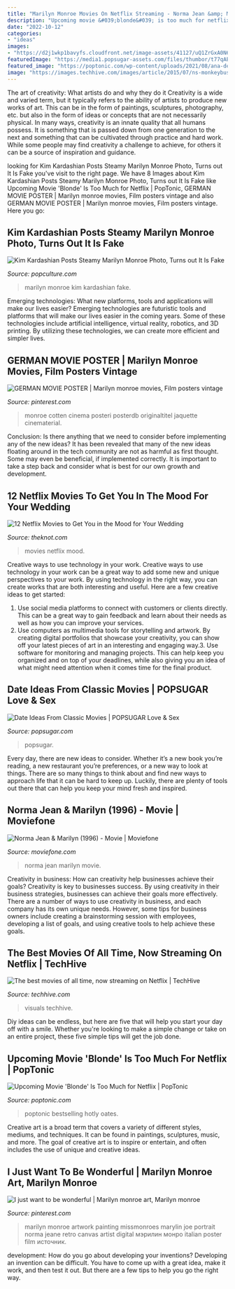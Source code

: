 ```yaml
---
title: "Marilyn Monroe Movies On Netflix Streaming - Norma Jean &amp; Marilyn (1996)"
description: "Upcoming movie &#039;blonde&#039; is too much for netflix"
date: "2022-10-12"
categories:
- "ideas"
images:
- "https://d2j1wkp1bavyfs.cloudfront.net/image-assets/41127/uQ1ZrGxA0N6cgeTTl1vZhrdp30C.jpg?d=360x540&amp;q=50"
featuredImage: "https://media1.popsugar-assets.com/files/thumbor/t77qAE_AxzYrFjrlLpAVW-mH8fo/fit-in/1200x630/filters:format_auto-!!-:strip_icc-!!-:fill-!white!-/2015/01/22/908/n/3019466/73dd8762_edit_img_facebook_post_image_file_15673958_1421947954_fbbbb.jpg"
featured_image: "https://poptonic.com/wp-content/uploads/2021/08/ana-de-armas.jpg"
image: "https://images.techhive.com/images/article/2015/07/ns-monkeybusiness-jma-100595833-orig.jpg"
---
```



The art of creativity: What artists do and why they do it
Creativity is a wide and varied term, but it typically refers to the ability of artists to produce new works of art. This can be in the form of paintings, sculptures, photography, etc. but also in the form of ideas or concepts that are not necessarily physical. In many ways, creativity is an innate quality that all humans possess. It is something that is passed down from one generation to the next and something that can be cultivated through practice and hard work. While some people may find creativity a challenge to achieve, for others it can be a source of inspiration and guidance.

	

		
looking for Kim Kardashian Posts Steamy Marilyn Monroe Photo, Turns out It Is Fake you've visit to the right page. We have 8 Images about Kim Kardashian Posts Steamy Marilyn Monroe Photo, Turns out It Is Fake like Upcoming Movie &#039;Blonde&#039; Is Too Much for Netflix | PopTonic, GERMAN MOVIE POSTER | Marilyn monroe movies, Film posters vintage and also GERMAN MOVIE POSTER | Marilyn monroe movies, Film posters vintage. Here you go:
		
    
## Kim Kardashian Posts Steamy Marilyn Monroe Photo, Turns Out It Is Fake

<img loading=lazy src="https://media.popculture.com/2018/01/kim-kardashian-20021974-1280x0.jpeg" onerror="this.onerror=null;this.src='https://tse1.mm.bing.net/th?id=OIP.TqXmahr-XlVqR1K1PoTwoQHaEK&amp;pid=15.1';" alt="Kim Kardashian Posts Steamy Marilyn Monroe Photo, Turns out It Is Fake">

_Source: popculture.com_

>marilyn monroe kim kardashian fake. 

	

Emerging technologies: What new platforms, tools and applications will make our lives easier?
Emerging technologies are futuristic tools and platforms that will make our lives easier in the coming years. Some of these technologies include artificial intelligence, virtual reality, robotics, and 3D printing. By utilizing these technologies, we can create more efficient and simpler lives.

    
## GERMAN MOVIE POSTER | Marilyn Monroe Movies, Film Posters Vintage

<img loading=lazy src="https://i.pinimg.com/736x/1b/0b/c2/1b0bc21d5c6e0a9003fcec967868b509--epic-film-movieposter.jpg" onerror="this.onerror=null;this.src='https://tse4.mm.bing.net/th?id=OIP.uEVuPNEkXveKClf3Ipwa5QHaKs&amp;pid=15.1';" alt="GERMAN MOVIE POSTER | Marilyn monroe movies, Film posters vintage">

_Source: pinterest.com_

>monroe cotten cinema posteri posterdb originaltitel jaquette cinematerial. 

	

Conclusion: Is there anything that we need to consider before implementing any of the new ideas?
It has been revealed that many of the new ideas floating around in the tech community are not as harmful as first thought. Some may even be beneficial, if implemented correctly. It is important to take a step back and consider what is best for our own growth and development.

    
## 12 Netflix Movies To Get You In The Mood For Your Wedding

<img loading=lazy src="https://apis.xogrp.com/media-api/images/c86e380a-3a4d-44fe-aba1-4c2353840265~sc_325.325?quality=40" onerror="this.onerror=null;this.src='https://tse2.mm.bing.net/th?id=OIP.h5Gs0fJ0fuVJrhLI5YjKigAAAA&amp;pid=15.1';" alt="12 Netflix Movies to Get You in the Mood for Your Wedding">

_Source: theknot.com_

>movies netflix mood. 

	

Creative ways to use technology in your work.
Creative ways to use technology in your work can be a great way to add some new and unique perspectives to your work. By using technology in the right way, you can create works that are both interesting and useful. Here are a few creative ideas to get started: 
1. Use social media platforms to connect with customers or clients directly. This can be a great way to gain feedback and learn about their needs as well as how you can improve your services.
2. Use computers as multimedia tools for storytelling and artwork. By creating digital portfolios that showcase your creativity, you can show off your latest pieces of art in an interesting and engaging way.3. Use software for monitoring and managing projects. This can help keep you organized and on top of your deadlines, while also giving you an idea of what might need attention when it comes time for the final product.
    
## Date Ideas From Classic Movies | POPSUGAR Love &amp; Sex

<img loading=lazy src="https://media1.popsugar-assets.com/files/thumbor/t77qAE_AxzYrFjrlLpAVW-mH8fo/fit-in/1200x630/filters:format_auto-!!-:strip_icc-!!-:fill-!white!-/2015/01/22/908/n/3019466/73dd8762_edit_img_facebook_post_image_file_15673958_1421947954_fbbbb.jpg" onerror="this.onerror=null;this.src='https://tse4.mm.bing.net/th?id=OIP.wMUPLEGC9O-oWi1-lEuubwHaD4&amp;pid=15.1';" alt="Date Ideas From Classic Movies | POPSUGAR Love &amp; Sex">

_Source: popsugar.com_

>popsugar. 

	

Every day, there are new ideas to consider. Whether it’s a new book you’re reading, a new restaurant you’re preferences, or a new way to look at things. There are so many things to think about and find new ways to approach life that it can be hard to keep up. Luckily, there are plenty of tools out there that can help you keep your mind fresh and inspired.

    
## Norma Jean &amp; Marilyn (1996) - Movie | Moviefone

<img loading=lazy src="https://d2j1wkp1bavyfs.cloudfront.net/image-assets/41127/uQ1ZrGxA0N6cgeTTl1vZhrdp30C.jpg?d=360x540&amp;q=50" onerror="this.onerror=null;this.src='https://tse3.mm.bing.net/th?id=OIP.LVhvH8COcp_8w1mH97mhSAAAAA&amp;pid=15.1';" alt="Norma Jean &amp; Marilyn (1996) - Movie | Moviefone">

_Source: moviefone.com_

>norma jean marilyn movie. 

	

Creativity in business: How can creativity help businesses achieve their goals?
Creativity is key to businesses success. By using creativity in their business strategies, businesses can achieve their goals more effectively. There are a number of ways to use creativity in business, and each company has its own unique needs. However, some tips for business owners include creating a brainstorming session with employees, developing a list of goals, and using creative tools to help achieve these goals.

    
## The Best Movies Of All Time, Now Streaming On Netflix | TechHive

<img loading=lazy src="https://images.techhive.com/images/article/2015/07/ns-monkeybusiness-jma-100595833-orig.jpg" onerror="this.onerror=null;this.src='https://tse4.mm.bing.net/th?id=OIP.5v3L7tQKrwk0Oqnnq_96VQHaFU&amp;pid=15.1';" alt="The best movies of all time, now streaming on Netflix | TechHive">

_Source: techhive.com_

>visuals techhive. 

	

Diy ideas can be endless, but here are five that will help you start your day off with a smile. Whether you're looking to make a simple change or take on an entire project, these five simple tips will get the job done.

    
## Upcoming Movie &#039;Blonde&#039; Is Too Much For Netflix | PopTonic

<img loading=lazy src="https://poptonic.com/wp-content/uploads/2021/08/ana-de-armas.jpg" onerror="this.onerror=null;this.src='https://tse1.mm.bing.net/th?id=OIP.n-jg4XzvCkMrTjb_mbXPvwHaEO&amp;pid=15.1';" alt="Upcoming Movie &#039;Blonde&#039; Is Too Much for Netflix | PopTonic">

_Source: poptonic.com_

>poptonic bestselling hotly oates. 

	

Creative art is a broad term that covers a variety of different styles, mediums, and techniques. It can be found in paintings, sculptures, music, and more. The goal of creative art is to inspire or entertain, and often includes the use of unique and creative ideas.

    
## I Just Want To Be Wonderful | Marilyn Monroe Art, Marilyn Monroe

<img loading=lazy src="https://i.pinimg.com/originals/74/a1/a5/74a1a5caa877de5d0f50eb1c7708b4de.jpg" onerror="this.onerror=null;this.src='https://tse2.mm.bing.net/th?id=OIP.HatfeBB2rA6PtShs9eFmRwHaLH&amp;pid=15.1';" alt="I just want to be wonderful | Marilyn monroe art, Marilyn monroe">

_Source: pinterest.com_

>marilyn monroe artwork painting missmonroes marylin joe portrait norma jeane retro canvas artist digital мэрилин монро italian poster film источник. 

	

development: How do you go about developing your inventions?
Developing an invention can be difficult. You have to come up with a great idea, make it work, and then test it out. But there are a few tips to help you go the right way.

